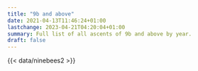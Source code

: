 ```yaml
---
title: "9b and above"
date: 2021-04-13T11:46:24+01:00
lastchange: 2023-04-21T04:20:04+01:00
summary: Full list of all ascents of 9b and above by year.
draft: false
---
```


{{< data/ninebees2 >}}